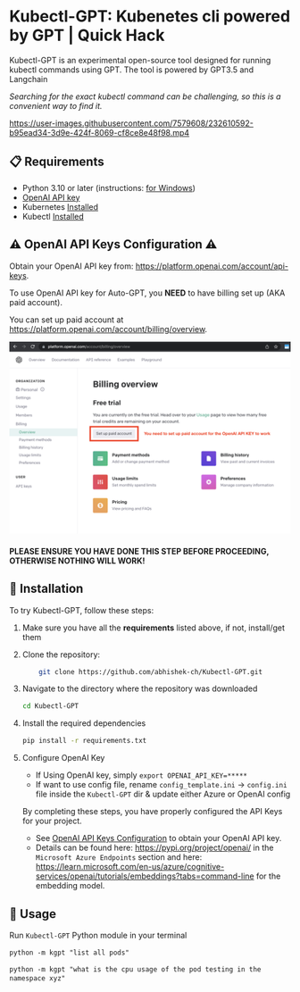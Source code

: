 # Kubectl-GPT: Kubenetes cli powered by GPT | Quick Hack

Kubectl-GPT is an experimental open-source tool designed for running kubectl commands using GPT.
The tool is powered by GPT3.5 and Langchain

_Searching for the exact kubectl command can be challenging, so this is a convenient way to find it._


https://user-images.githubusercontent.com/7579608/232610592-b95ead34-3d9e-424f-8069-cf8ce8e48f98.mp4


## 📋 Requirements

- Python 3.10 or later (instructions: [for Windows](https://www.tutorialspoint.com/how-to-install-python-in-windows))
- [OpenAI API key](https://platform.openai.com/account/api-keys)
- Kubernetes [Installed](https://kubernetes.io/)
- Kubectl [Installed](https://kubernetes.io/docs/reference/kubectl/)


## ⚠️ OpenAI API Keys Configuration ⚠️ 

Obtain your OpenAI API key from: https://platform.openai.com/account/api-keys.

To use OpenAI API key for Auto-GPT, you **NEED** to have billing set up (AKA paid account).

You can set up paid account at https://platform.openai.com/account/billing/overview.

![For OpenAI API key to work, set up paid account at OpenAI API > Billing](./resources/openai-api-key-billing-paid-account.png)


#### **PLEASE ENSURE YOU HAVE DONE THIS STEP BEFORE PROCEEDING, OTHERWISE NOTHING WILL WORK!**

## 💾 Installation

To try Kubectl-GPT, follow these steps:
1. Make sure you have all the **requirements** listed above, if not, install/get them

2. Clone the repository: 
    ```bash
        git clone https://github.com/abhishek-ch/Kubectl-GPT.git
    ```

3. Navigate to the directory where the repository was downloaded

    ```bash
    cd Kubectl-GPT
    ```
4. Install the required dependencies

    ```bash
    pip install -r requirements.txt
    ```

5. Configure OpenAI Key
    * If Using OpenAI key, simply `export OPENAI_API_KEY=*****`
    * If want to use config file, rename `config_template.ini` -> `config.ini` file inside the `Kubectl-GPT` dir & update either Azure or OpenAI config

    By completing these steps, you have properly configured the API Keys for your project.
   
   - See [OpenAI API Keys Configuration](#openai-api-keys-configuration) to obtain your OpenAI API key.
   - Details can be found here: https://pypi.org/project/openai/ in the `Microsoft Azure Endpoints` section and here: https://learn.microsoft.com/en-us/azure/cognitive-services/openai/tutorials/embeddings?tabs=command-line for the embedding model.


## 🔧 Usage

Run `Kubectl-GPT` Python module in your terminal

```
python -m kgpt "list all pods"
```
```
python -m kgpt "what is the cpu usage of the pod testing in the namespace xyz"
```
